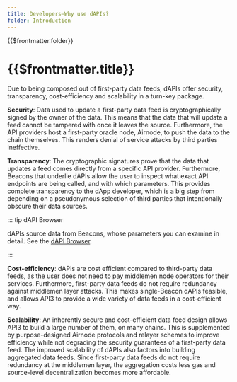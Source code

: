 ```yaml
---
title: Developers—Why use dAPIs?
folder: Introduction
---
```


<TitleSpan>{{$frontmatter.folder}}</TitleSpan>

# {{$frontmatter.title}}

Due to being composed out of first-party data feeds, dAPIs offer security,
transparency, cost-efficiency and scalability in a turn-key package.

**Security**: Data used to update a first-party data feed is cryptographically
signed by the owner of the data. This means that the data that will update a
feed cannot be tampered with once it leaves the source. Furthermore, the API
providers host a first-party oracle node,
<router-link :to="$themeConfig.latestVersions.airnode">Airnode</router-link>, to
push the data to the chain themselves. This renders denial of service attacks by
third parties ineffective.

**Transparency**: The cryptographic signatures prove that the data that updates
a feed comes directly from a specific API provider. Furthermore, Beacons that
underlie dAPIs allow the user to inspect what exact API endpoints are being
called, and with which parameters. This provides complete transparency to the
dApp developer, which is a big step from depending on a pseudonymous selection
of third parties that intentionally obscure their data sources.

::: tip dAPI Browser

dAPIs source data from Beacons, whose parameters you can examine in detail. See
the [dAPI Browser](../reference/dapi-browser.md).

:::

**Cost-efficiency**: dAPIs are cost efficient compared to third-party data
feeds, as the user does not need to pay middlemen node operators for their
services. Furthermore, first-party data feeds do not require redundancy against
middlemen layer attacks. This makes single-Beacon dAPIs feasible, and allows
API3 to provide a wide variety of data feeds in a cost-efficient way.

**Scalability**: An inherently secure and cost-efficient data feed design allows
API3 to build a large number of them, on many chains. This is supplemented by
purpose-designed Airnode protocols and relayer schemes to improve efficiency
while not degrading the security guarantees of a first-party data feed. The
improved scalability of dAPIs also factors into building aggregated data feeds.
Since first-party data feeds do not require redundancy at the middlemen layer,
the aggregation costs less gas and source-level decentralization becomes more
affordable.
